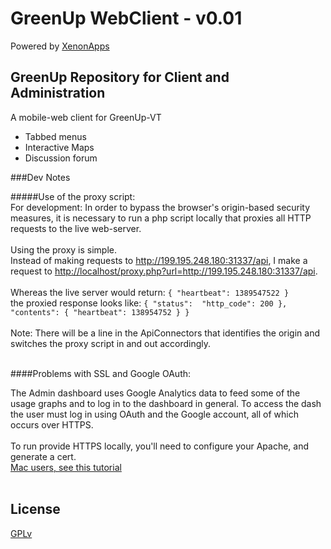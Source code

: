 GreenUp WebClient  - v0.01
=========
Powered by <a href="http://xenonapps.com">XenonApps</a>

GreenUp Repository for Client and Administration
------------------------------------------------------------------------

A mobile-web client for GreenUp-VT 

 - Tabbed menus
 - Interactive Maps
 - Discussion forum



###Dev Notes

#####Use of the proxy script:<br />
For development: In order to bypass the browser's origin-based security measures, it is necessary to run a php script locally that proxies
all HTTP requests to the live web-server.<br /><br />
Using the proxy is simple.<br />Instead of making requests to http://199.195.248.180:31337/api,
I make a request to <a href="http://localhost/proxy.php?url=http://199.195.248.180:31337/api">http://localhost/proxy.php?url=http://199.195.248.180:31337/api</a>. <br /><br />
Whereas the live server would return: `{ "heartbeat": 1389547522 }`<br />
the proxied response looks like: `{ "status":  "http_code": 200 }, "contents": { "heartbeat": 138954752 } }`<br /><br />
Note:  There will be a line in the ApiConnectors that identifies the origin and switches the proxy script in and out accordingly.<br /><br />
 
####Problems with SSL and Google OAuth:

 The Admin dashboard uses Google Analytics data to feed some of the usage graphs and to log in to the dashboard in general.
 To access the dash the user must log in using OAuth and the Google account, all of which occurs over HTTPS.<br /><br />
 To run provide HTTPS locally, you'll need to configure your Apache, and generate a cert.<br />
 <A href="http://webdevstudios.com/2013/05/24/how-to-set-up-ssl-with-osx-mountain-lions-built-in-apache/">Mac users, see this tutorial</a><br /><br />



License
--

<a href="3http://www.gnu.org/licenses/gpl.html">GPLv</a>
